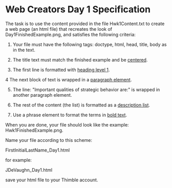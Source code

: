 # Web Creators Day 1 Specification

The task is to use the content provided in the file Hwk1Content.txt to create a web page (an html file) that recreates the look of Day1FinishedExample.png,
and satisfies the following criteria:

1. Your file must have the following tags: doctype, html, head, title, body as in the text.

2. The title text must match the finished example and be <a href="https://www.w3schools.com/html/html_styles.asp">centered</a>.

3. The first line is formatted with [heading level 1](https://www.w3schools.com/html/html_headings.asp).

4  The next block of text is wrapped in a [paragraph element](https://www.w3schools.com/html/html_paragraphs.asp).

5. The line:  "Important qualities of strategic behavior are:" is wrapped in another paragraph element.

6. The rest of the content (the list) is formatted as a [description list](https://www.w3schools.com/tags/tag_dl.asp).

7. Use a phrase element to format the terms in [bold text](https://www.w3schools.com/html/html_formatting.asp).  

When you are done, your file should look like the example: Hwk1FinishedExample.png.


Name your file according to this scheme:

FirstInitialLastName_Day1.html

for example:

JDeVaughn_Day1.html

save your html file to your Thimble account.

